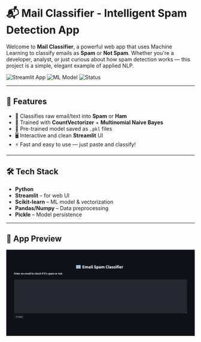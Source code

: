 # 📬 Mail Classifier - Intelligent Spam Detection App

Welcome to **Mail Classifier**, a powerful web app that uses Machine Learning to classify emails as **Spam** or **Not Spam**. Whether you're a developer, analyst, or just curious about how spam detection works — this project is a simple, elegant example of applied NLP.

![Streamlit App](https://img.shields.io/badge/Built%20with-Streamlit-orange?style=flat-square)
![ML Model](https://img.shields.io/badge/ML-Naive%20Bayes-blue?style=flat-square)
![Status](https://img.shields.io/badge/Status-Active-brightgreen?style=flat-square)

---

## 🚀 Features

- 📩 Classifies raw email/text into **Spam** or **Ham**
- 🤖 Trained with **CountVectorizer** + **Multinomial Naive Bayes**
- 🧠 Pre-trained model saved as `.pkl` files
- 🖥️ Interactive and clean **Streamlit** UI
- ⚡ Fast and easy to use — just paste and classify!

---

## 🛠 Tech Stack

- **Python**
- **Streamlit** – for web UI
- **Scikit-learn** – ML model & vectorization
- **Pandas/Numpy** – Data preprocessing
- **Pickle** – Model persistence

---

## 📸 App Preview

![App Screenshot](screenshot.png)






